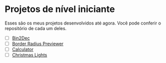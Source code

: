 # Projetos de nível iniciante

Esses são os meus projetos desenvolvidos até agora. Você pode conferir o repositório de cada um deles.

- [ ] [Bin2Dec]()
- [ ] [Border Radius Previewer]()
- [ ] [Calculator]()
- [ ] [Christmas Lights]()